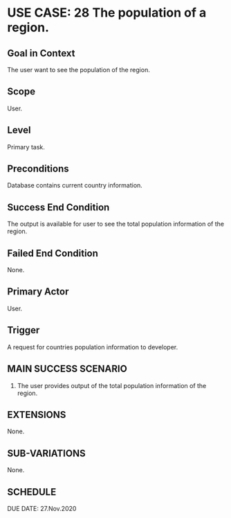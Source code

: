 USE CASE: 28 The population of a region.
=========

Goal in Context
------
The user want to see the population of the region.

Scope
----
User.

Level
---
Primary task.

Preconditions
---
Database contains current country information.

Success End Condition
----
The output is available for user to see the total population information of the region.

Failed End Condition
----
None.

Primary Actor
----
User.

Trigger
-----
A request for countries population information to developer.

MAIN SUCCESS SCENARIO
-----
1. The user provides output of the total population information of the region.

EXTENSIONS
-----
None.

SUB-VARIATIONS
----
None.

SCHEDULE
--
DUE DATE: 27.Nov.2020